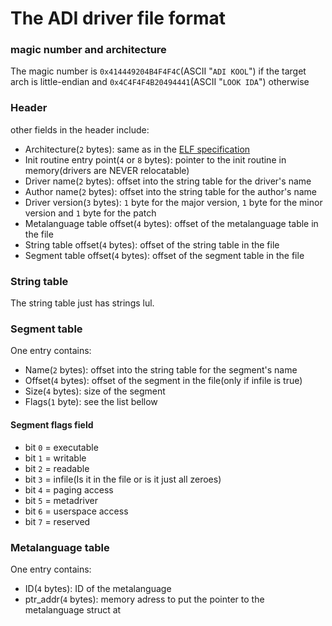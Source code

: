 # The ADI driver file format
### magic number and architecture
The magic number is `0x414449204B4F4F4C`(ASCII "`ADI KOOL`") if the target arch is little-endian and `0x4C4F4F4B20494441`(ASCII "`LOOK IDA`") otherwise


### Header
other fields in the header include:
* Architecture(`2` bytes): same as in the [ELF specification](https://refspecs.linuxfoundation.org/elf/gabi4+/ch4.eheader.html)
* Init routine entry point(`4` or `8` bytes): pointer to the init routine in memory(drivers are NEVER relocatable)
* Driver name(`2` bytes): offset into the string table for the driver's name
* Author name(`2` bytes): offset into the string table for the author's name
* Driver version(`3` bytes): `1` byte for the major version, `1` byte for the minor version and `1` byte for the patch
* Metalanguage table offset(`4` bytes): offset of the metalanguage table in the file
* String table offset(`4` bytes): offset of the string table in the file
* Segment table offset(`4` bytes): offset of the segment table in the file

### String table
The string table just has strings lul.

### Segment table
One entry contains:
* Name(`2` bytes): offset into the string table for the segment's name
* Offset(`4` bytes): offset of the segment in the file(only if infile is true)
* Size(`4` bytes): size of the segment
* Flags(`1` byte): see the list bellow

#### Segment flags field
* bit `0` = executable
* bit `1` = writable
* bit `2` = readable
* bit `3` = infile(Is it in the file or is it just all zeroes)
* bit `4` = paging access
* bit `5` = metadriver
* bit `6` = userspace access
* bit `7` = reserved

### Metalanguage table
One entry contains:
* ID(`4` bytes): ID of the metalanguage
* ptr_addr(`4` bytes): memory adress to put the pointer to the metalanguage struct at